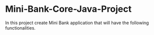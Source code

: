 # Mini-Bank-Core-Java-Project
In this project create Mini Bank application that will have the following functionalities.
